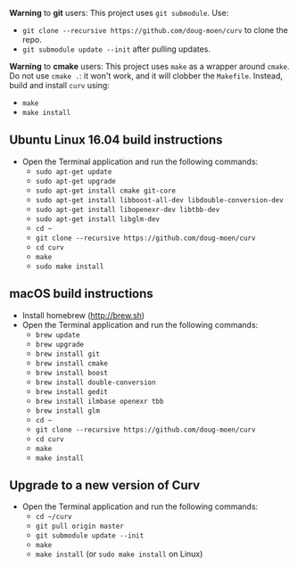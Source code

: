 **Warning** to **git** users:
This project uses `git submodule`. Use:
* `git clone --recursive https://github.com/doug-moen/curv` to clone the repo.
* `git submodule update --init` after pulling updates.

**Warning** to **cmake** users:
This project uses `make` as a wrapper around `cmake`.
Do not use `cmake .`: it won't work, and it will clobber the `Makefile`.
Instead, build and install `curv` using:
* `make`
* `make install`

## Ubuntu Linux 16.04 build instructions
* Open the Terminal application and run the following commands:
  * `sudo apt-get update`
  * `sudo apt-get upgrade`
  * `sudo apt-get install cmake git-core`
  * `sudo apt-get install libboost-all-dev libdouble-conversion-dev`
  * `sudo apt-get install libopenexr-dev libtbb-dev`
  * `sudo apt-get install libglm-dev`
  * `cd ~`
  * `git clone --recursive https://github.com/doug-moen/curv`
  * `cd curv`
  * `make`
  * `sudo make install`

## macOS build instructions
* Install homebrew (http://brew.sh)
* Open the Terminal application and run the following commands:
  * `brew update`
  * `brew upgrade`
  * `brew install git`
  * `brew install cmake`
  * `brew install boost`
  * `brew install double-conversion`
  * `brew install gedit`
  * `brew install ilmbase openexr tbb`
  * `brew install glm`
  * `cd ~`
  * `git clone --recursive https://github.com/doug-moen/curv`
  * `cd curv`
  * `make`
  * `make install`

## Upgrade to a new version of Curv
* Open the Terminal application and run the following commands:
  * `cd ~/curv`
  * `git pull origin master`
  * `git submodule update --init`
  * `make`
  * `make install` (or `sudo make install` on Linux)
